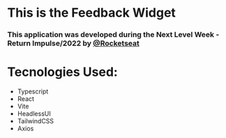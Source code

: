 # This is the Feedback Widget
### This application was developed during the Next Level Week - Return Impulse/2022 by [@Rocketseat](https://github.com/Rocketseat)
# Tecnologies Used:
- Typescript
- React
- Vite
- HeadlessUI
- TailwindCSS
- Axios
